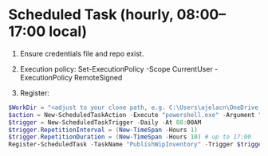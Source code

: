 ﻿# Scheduled Task (hourly, 08:00–17:00 local)

1) Ensure credentials file and repo exist.
2) Execution policy:
   Set-ExecutionPolicy -Scope CurrentUser -ExecutionPolicy RemoteSigned

3) Register:
```powershell
$WorkDir = "<adjust to your clone path, e.g. C:\Users\ajelacn\OneDrive - Adient\Documents\Projects\Adient_automations\Inventory Dashboards\wip_overview_repo>"
$action = New-ScheduledTaskAction -Execute "powershell.exe" -Argument "-NoProfile -ExecutionPolicy Bypass -File `"$WorkDir\scripts\publish-inventory.ps1`""
$trigger = New-ScheduledTaskTrigger -Daily -At 08:00AM
$trigger.RepetitionInterval = (New-TimeSpan -Hours 1)
$trigger.RepetitionDuration = (New-TimeSpan -Hours 10) # up to 17:00
Register-ScheduledTask -TaskName "PublishWipInventory" -Trigger $trigger -Action $action -Description "Publish WIP inventory hourly 0817" -RunLevel Highest
```
